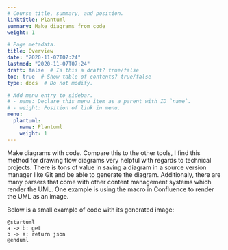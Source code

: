 ```yaml
---
# Course title, summary, and position.
linktitle: Plantuml
summary: Make diagrams from code
weight: 1

# Page metadata.
title: Overview
date: "2020-11-07T07:24"
lastmod: "2020-11-07T07:24"
draft: false  # Is this a draft? true/false
toc: true  # Show table of contents? true/false
type: docs  # Do not modify.

# Add menu entry to sidebar.
# - name: Declare this menu item as a parent with ID `name`.
# - weight: Position of link in menu.
menu:
  plantuml:
    name: Plantuml
    weight: 1
---
```



Make diagrams with code. Compare this to the other tools, I find this method for drawing flow diagrams
very helpful with regards to technical projects. There is tons of value in saving a diagram in a source
version manager like Git and be able to generate the diagram. Additionaly, there are many parsers that
come with other content management systems which render the UML. One example is using the macro in
Confluence to render the UML as an image.

Below is a small example of code with its generated image:

```plantuml
@startuml
a -> b: get
b -> a: return json
@enduml
```

